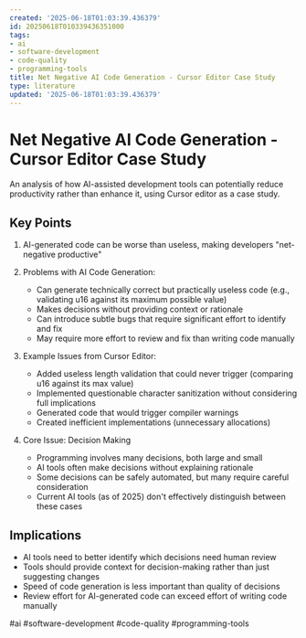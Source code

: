```yaml
---
created: '2025-06-18T01:03:39.436379'
id: 20250618T010339436351000
tags:
- ai
- software-development
- code-quality
- programming-tools
title: Net Negative AI Code Generation - Cursor Editor Case Study
type: literature
updated: '2025-06-18T01:03:39.436379'
---
```


# Net Negative AI Code Generation - Cursor Editor Case Study

An analysis of how AI-assisted development tools can potentially reduce productivity rather than enhance it, using Cursor editor as a case study.

## Key Points

1. AI-generated code can be worse than useless, making developers "net-negative productive"

2. Problems with AI Code Generation:
   - Can generate technically correct but practically useless code (e.g., validating u16 against its maximum possible value)
   - Makes decisions without providing context or rationale
   - Can introduce subtle bugs that require significant effort to identify and fix
   - May require more effort to review and fix than writing code manually

3. Example Issues from Cursor Editor:
   - Added useless length validation that could never trigger (comparing u16 against its max value)
   - Implemented questionable character sanitization without considering full implications
   - Generated code that would trigger compiler warnings
   - Created inefficient implementations (unnecessary allocations)

4. Core Issue: Decision Making
   - Programming involves many decisions, both large and small
   - AI tools often make decisions without explaining rationale
   - Some decisions can be safely automated, but many require careful consideration
   - Current AI tools (as of 2025) don't effectively distinguish between these cases

## Implications

- AI tools need to better identify which decisions need human review
- Tools should provide context for decision-making rather than just suggesting changes
- Speed of code generation is less important than quality of decisions
- Review effort for AI-generated code can exceed effort of writing code manually

#ai #software-development #code-quality #programming-tools